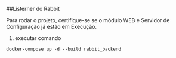 ##Listerner do Rabbit

Para rodar o projeto, certifique-se se o módulo WEB e Servidor de Configuração já estão em Execução.

1) executar comando 

`docker-compose up -d --build rabbit_backend`
